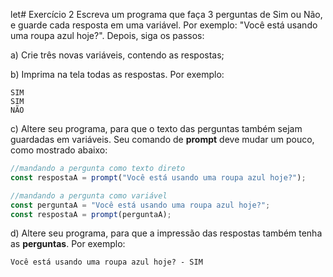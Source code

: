 let# Exercício 2
Escreva um programa que faça 3 perguntas de Sim ou Não, e guarde cada resposta em uma variável. Por exemplo: "Você está usando uma roupa azul hoje?". Depois, siga os passos:

a) Crie três novas variáveis, contendo as respostas;

b) Imprima na tela todas as respostas. Por exemplo:

```
SIM
SIM
NÃO
```

c) Altere seu programa, para que o texto das perguntas também sejam guardadas em variáveis. Seu comando de **prompt** deve mudar um pouco, como mostrado abaixo:

```jsx
//mandando a pergunta como texto direto
const respostaA = prompt("Você está usando uma roupa azul hoje?");

//mandando a pergunta como variável
const perguntaA = "Você está usando uma roupa azul hoje?";
const respostaA = prompt(perguntaA);
```

d) Altere seu programa, para que a impressão das respostas também tenha as **perguntas**. Por exemplo:

```
Você está usando uma roupa azul hoje? - SIM
```